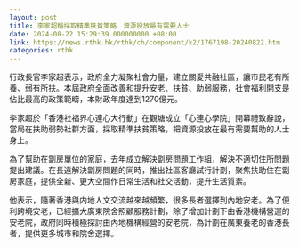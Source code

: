 ```yaml
---
layout: post
title: 李家超稱採取精準扶貧策略　資源投放最有需要人士
date: 2024-08-22 15:29:39.000000000 +08:00
link: https://news.rthk.hk/rthk/ch/component/k2/1767198-20240822.htm
categories: rthk
---
```


行政長官李家超表示，政府全力凝聚社會力量，建立關愛共融社區，讓市民老有所養、弱有所扶。本屆政府全面改善和提升安老、扶貧、助弱服務，社會福利開支是佔比最高的政策範疇，本財政年度達到1270億元。

李家超於「香港社福界心連心大行動」在觀塘成立「心連心學院」開幕禮致辭說，當局在扶助弱勢社群方面，採取精準扶貧策略，把資源投放在最有需要幫助的人士身上。

為了幫助在劏房單位的家庭，去年成立解決劏房問題工作組，解決不適切住所問題提出建議。在長遠解決劏房問題的同時，推出社區客廳試行計劃，聚焦扶助住在劏房家庭，提供全新、更大空間作日常生活和社交活動，提升生活質素。

他表示，隨著香港與内地人文交流越來越頻繁，很多長者選擇到內地安老。為了便利跨境安老，已經擴大廣東院舍照顧服務計劃，除了增加計劃下由香港機構營運的安老院，政府同時積極探討由內地機構經營的安老院，為計劃在廣東養老的香港長者，提供更多城市和院舍選擇。
